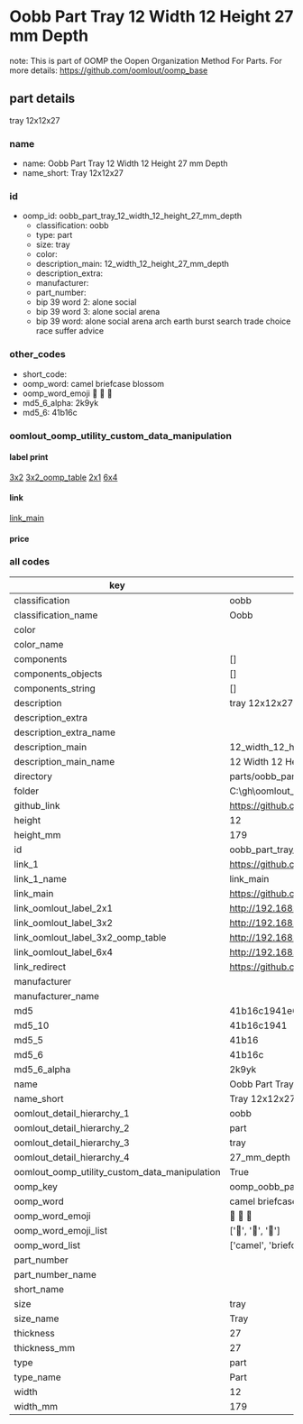 # Oobb Part Tray 12 Width 12 Height 27 mm Depth  

note: This is part of OOMP the Oopen Organization Method For Parts. For more details: https://github.com/oomlout/oomp_base

##  part details
  



tray 12x12x27



### name
* name: Oobb Part Tray 12 Width 12 Height 27 mm Depth
* name_short: Tray 12x12x27 
### id
* oomp_id: oobb_part_tray_12_width_12_height_27_mm_depth
  * classification: oobb
  * type: part
  * size: tray
  * color: 
  * description_main: 12_width_12_height_27_mm_depth
  * description_extra: 
  * manufacturer: 
  * part_number: 
  * bip 39 word 2: alone social
  * bip 39 word 3: alone social arena
  * bip 39 word: alone social arena arch earth burst search trade choice race suffer advice

### other_codes
* short_code: 
* oomp_word: camel briefcase blossom
* oomp_word_emoji :camel: :briefcase: :blossom:
* md5_6_alpha: 2k9yk
* md5_6: 41b16c






### oomlout_oomp_utility_custom_data_manipulation
#### label print
[3x2](http://192.168.1.245:1112/?label=oomp%202k9yk)
[3x2_oomp_table](http://192.168.1.108:1112/?label=oomp%202k9yk)
[2x1](http://192.168.1.242:1112/?label=oomp%202k9yk)
[6x4](http://192.168.1.55:1112/?label=oomp%202k9yk)    

#### link

[link_main](https://github.com/oomlout/oomlout_oobb_version_4_generated_parts/tree/main/navigation_oomp/oobb/part/tray/12_width_12_height_27_mm_depth/part)                              

#### price







### all codes 
| key | value |  
| --- | --- |  
| classification | oobb |  
| classification_name | Oobb |  
| color |  |  
| color_name |  |  
| components | [] |  
| components_objects | [] |  
| components_string | [] |  
| description | tray 12x12x27 |  
| description_extra |  |  
| description_extra_name |  |  
| description_main | 12_width_12_height_27_mm_depth |  
| description_main_name | 12 Width 12 Height 27 mm Depth |  
| directory | parts/oobb_part_tray_12_width_12_height_27_mm_depth |  
| folder | C:\gh\oomlout_oobb_version_4_generated_parts\parts\oobb_part_tray_12_width_12_height_27_mm_depth |  
| github_link | https://github.com/oomlout/oomlout_oomp_part_src/tree/main/parts/oobb_part_tray_12_width_12_height_27_mm_depth |  
| height | 12 |  
| height_mm | 179 |  
| id | oobb_part_tray_12_width_12_height_27_mm_depth |  
| link_1 | https://github.com/oomlout/oomlout_oobb_version_4_generated_parts/tree/main/navigation_oomp/oobb/part/tray/12_width_12_height_27_mm_depth/part |  
| link_1_name | link_main |  
| link_main | https://github.com/oomlout/oomlout_oobb_version_4_generated_parts/tree/main/navigation_oomp/oobb/part/tray/12_width_12_height_27_mm_depth/part |  
| link_oomlout_label_2x1 | http://192.168.1.242:1112/?label=oomp%202k9yk |  
| link_oomlout_label_3x2 | http://192.168.1.245:1112/?label=oomp%202k9yk |  
| link_oomlout_label_3x2_oomp_table | http://192.168.1.108:1112/?label=oomp%202k9yk |  
| link_oomlout_label_6x4 | http://192.168.1.55:1112/?label=oomp%202k9yk |  
| link_redirect | https://github.com/oomlout/oomlout_oobb_version_4_generated_parts/tree/main/parts/oobb_tray_12_12_27 |  
| manufacturer |  |  
| manufacturer_name |  |  
| md5 | 41b16c1941e6b8407b22b0b016f37837 |  
| md5_10 | 41b16c1941 |  
| md5_5 | 41b16 |  
| md5_6 | 41b16c |  
| md5_6_alpha | 2k9yk |  
| name | Oobb Part Tray 12 Width 12 Height 27 mm Depth |  
| name_short | Tray 12x12x27  |  
| oomlout_detail_hierarchy_1 | oobb |  
| oomlout_detail_hierarchy_2 | part |  
| oomlout_detail_hierarchy_3 | tray |  
| oomlout_detail_hierarchy_4 | 27_mm_depth |  
| oomlout_oomp_utility_custom_data_manipulation | True |  
| oomp_key | oomp_oobb_part_tray_12_width_12_height_27_mm_depth |  
| oomp_word | camel briefcase blossom |  
| oomp_word_emoji | :camel: :briefcase: :blossom: |  
| oomp_word_emoji_list | [':camel:', ':briefcase:', ':blossom:'] |  
| oomp_word_list | ['camel', 'briefcase', 'blossom'] |  
| part_number |  |  
| part_number_name |  |  
| short_name |  |  
| size | tray |  
| size_name | Tray |  
| thickness | 27 |  
| thickness_mm | 27 |  
| type | part |  
| type_name | Part |  
| width | 12 |  
| width_mm | 179 |  
